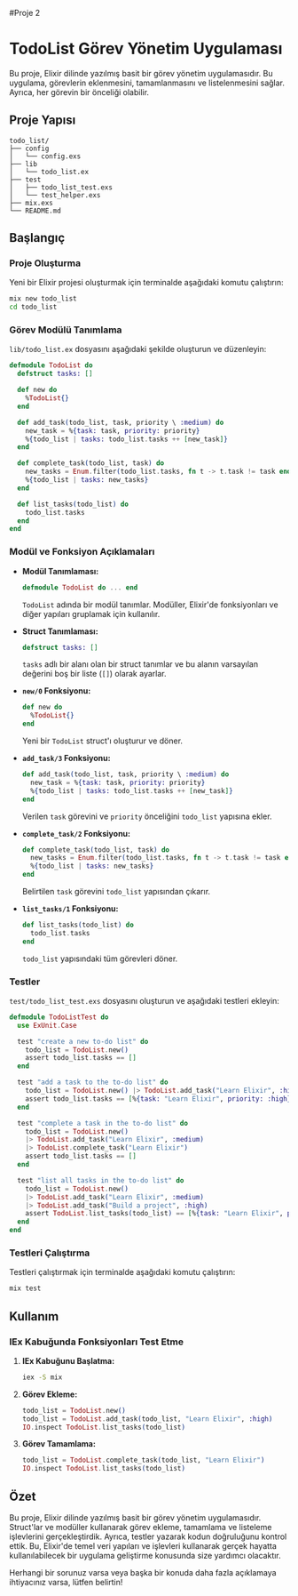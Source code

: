 #Proje 2


# TodoList Görev Yönetim Uygulaması

Bu proje, Elixir dilinde yazılmış basit bir görev yönetim uygulamasıdır. Bu uygulama, görevlerin eklenmesini, tamamlanmasını ve listelenmesini sağlar. Ayrıca, her görevin bir önceliği olabilir.

## Proje Yapısı

```
todo_list/
├── config
│   └── config.exs
├── lib
│   └── todo_list.ex
├── test
│   ├── todo_list_test.exs
│   └── test_helper.exs
├── mix.exs
└── README.md
```

## Başlangıç

### Proje Oluşturma

Yeni bir Elixir projesi oluşturmak için terminalde aşağıdaki komutu çalıştırın:
```bash
mix new todo_list
cd todo_list
```

### Görev Modülü Tanımlama

`lib/todo_list.ex` dosyasını aşağıdaki şekilde oluşturun ve düzenleyin:

```elixir
defmodule TodoList do
  defstruct tasks: []

  def new do
    %TodoList{}
  end

  def add_task(todo_list, task, priority \ :medium) do
    new_task = %{task: task, priority: priority}
    %{todo_list | tasks: todo_list.tasks ++ [new_task]}
  end

  def complete_task(todo_list, task) do
    new_tasks = Enum.filter(todo_list.tasks, fn t -> t.task != task end)
    %{todo_list | tasks: new_tasks}
  end

  def list_tasks(todo_list) do
    todo_list.tasks
  end
end
```

### Modül ve Fonksiyon Açıklamaları

- **Modül Tanımlaması:**
  ```elixir
  defmodule TodoList do ... end
  ```
  `TodoList` adında bir modül tanımlar. Modüller, Elixir'de fonksiyonları ve diğer yapıları gruplamak için kullanılır.

- **Struct Tanımlaması:**
  ```elixir
  defstruct tasks: []
  ```
  `tasks` adlı bir alanı olan bir struct tanımlar ve bu alanın varsayılan değerini boş bir liste (`[]`) olarak ayarlar.

- **`new/0` Fonksiyonu:**
  ```elixir
  def new do
    %TodoList{}
  end
  ```
  Yeni bir `TodoList` struct'ı oluşturur ve döner.

- **`add_task/3` Fonksiyonu:**
  ```elixir
  def add_task(todo_list, task, priority \ :medium) do
    new_task = %{task: task, priority: priority}
    %{todo_list | tasks: todo_list.tasks ++ [new_task]}
  end
  ```
  Verilen `task` görevini ve `priority` önceliğini `todo_list` yapısına ekler.

- **`complete_task/2` Fonksiyonu:**
  ```elixir
  def complete_task(todo_list, task) do
    new_tasks = Enum.filter(todo_list.tasks, fn t -> t.task != task end)
    %{todo_list | tasks: new_tasks}
  end
  ```
  Belirtilen `task` görevini `todo_list` yapısından çıkarır.

- **`list_tasks/1` Fonksiyonu:**
  ```elixir
  def list_tasks(todo_list) do
    todo_list.tasks
  end
  ```
  `todo_list` yapısındaki tüm görevleri döner.

### Testler

`test/todo_list_test.exs` dosyasını oluşturun ve aşağıdaki testleri ekleyin:

```elixir
defmodule TodoListTest do
  use ExUnit.Case

  test "create a new to-do list" do
    todo_list = TodoList.new()
    assert todo_list.tasks == []
  end

  test "add a task to the to-do list" do
    todo_list = TodoList.new() |> TodoList.add_task("Learn Elixir", :high)
    assert todo_list.tasks == [%{task: "Learn Elixir", priority: :high}]
  end

  test "complete a task in the to-do list" do
    todo_list = TodoList.new()
    |> TodoList.add_task("Learn Elixir", :medium)
    |> TodoList.complete_task("Learn Elixir")
    assert todo_list.tasks == []
  end

  test "list all tasks in the to-do list" do
    todo_list = TodoList.new()
    |> TodoList.add_task("Learn Elixir", :medium)
    |> TodoList.add_task("Build a project", :high)
    assert TodoList.list_tasks(todo_list) == [%{task: "Learn Elixir", priority: :medium}, %{task: "Build a project", priority: :high}]
  end
end
```

### Testleri Çalıştırma

Testleri çalıştırmak için terminalde aşağıdaki komutu çalıştırın:
```bash
mix test
```

## Kullanım

### IEx Kabuğunda Fonksiyonları Test Etme

1. **IEx Kabuğunu Başlatma:**

   ```bash
   iex -S mix
   ```

2. **Görev Ekleme:**

   ```elixir
   todo_list = TodoList.new()
   todo_list = TodoList.add_task(todo_list, "Learn Elixir", :high)
   IO.inspect TodoList.list_tasks(todo_list)
   ```

3. **Görev Tamamlama:**

   ```elixir
   todo_list = TodoList.complete_task(todo_list, "Learn Elixir")
   IO.inspect TodoList.list_tasks(todo_list)
   ```

## Özet

Bu proje, Elixir dilinde yazılmış basit bir görev yönetim uygulamasıdır. Struct'lar ve modüller kullanarak görev ekleme, tamamlama ve listeleme işlevlerini gerçekleştirdik. Ayrıca, testler yazarak kodun doğruluğunu kontrol ettik. Bu, Elixir'de temel veri yapıları ve işlevleri kullanarak gerçek hayatta kullanılabilecek bir uygulama geliştirme konusunda size yardımcı olacaktır.

Herhangi bir sorunuz varsa veya başka bir konuda daha fazla açıklamaya ihtiyacınız varsa, lütfen belirtin!

